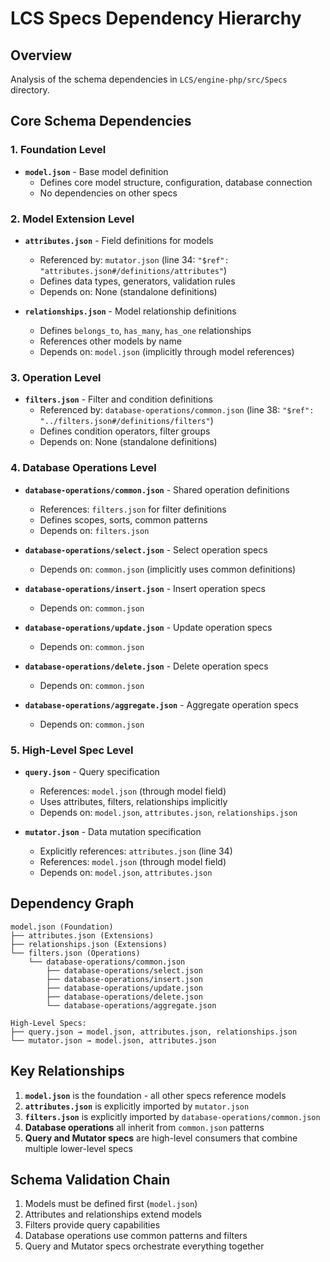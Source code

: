 # LCS Specs Dependency Hierarchy

## Overview
Analysis of the schema dependencies in `LCS/engine-php/src/Specs` directory.

## Core Schema Dependencies

### 1. Foundation Level
- **`model.json`** - Base model definition
  - Defines core model structure, configuration, database connection
  - No dependencies on other specs

### 2. Model Extension Level
- **`attributes.json`** - Field definitions for models
  - Referenced by: `mutator.json` (line 34: `"$ref": "attributes.json#/definitions/attributes"`)
  - Defines data types, generators, validation rules
  - Depends on: None (standalone definitions)

- **`relationships.json`** - Model relationship definitions
  - Defines `belongs_to`, `has_many`, `has_one` relationships
  - References other models by name
  - Depends on: `model.json` (implicitly through model references)

### 3. Operation Level
- **`filters.json`** - Filter and condition definitions
  - Referenced by: `database-operations/common.json` (line 38: `"$ref": "../filters.json#/definitions/filters"`)
  - Defines condition operators, filter groups
  - Depends on: None (standalone definitions)

### 4. Database Operations Level
- **`database-operations/common.json`** - Shared operation definitions
  - References: `filters.json` for filter definitions
  - Defines scopes, sorts, common patterns
  - Depends on: `filters.json`

- **`database-operations/select.json`** - Select operation specs
  - Depends on: `common.json` (implicitly uses common definitions)

- **`database-operations/insert.json`** - Insert operation specs
  - Depends on: `common.json`

- **`database-operations/update.json`** - Update operation specs
  - Depends on: `common.json`

- **`database-operations/delete.json`** - Delete operation specs
  - Depends on: `common.json`

- **`database-operations/aggregate.json`** - Aggregate operation specs
  - Depends on: `common.json`

### 5. High-Level Spec Level
- **`query.json`** - Query specification
  - References: `model.json` (through model field)
  - Uses attributes, filters, relationships implicitly
  - Depends on: `model.json`, `attributes.json`, `relationships.json`

- **`mutator.json`** - Data mutation specification
  - Explicitly references: `attributes.json` (line 34)
  - References: `model.json` (through model field)
  - Depends on: `model.json`, `attributes.json`

## Dependency Graph

```
model.json (Foundation)
├── attributes.json (Extensions)
├── relationships.json (Extensions)
└── filters.json (Operations)
    └── database-operations/common.json
        ├── database-operations/select.json
        ├── database-operations/insert.json
        ├── database-operations/update.json
        ├── database-operations/delete.json
        └── database-operations/aggregate.json

High-Level Specs:
├── query.json → model.json, attributes.json, relationships.json
└── mutator.json → model.json, attributes.json
```

## Key Relationships

1. **`model.json`** is the foundation - all other specs reference models
2. **`attributes.json`** is explicitly imported by `mutator.json`
3. **`filters.json`** is explicitly imported by `database-operations/common.json`
4. **Database operations** all inherit from `common.json` patterns
5. **Query and Mutator specs** are high-level consumers that combine multiple lower-level specs

## Schema Validation Chain

1. Models must be defined first (`model.json`)
2. Attributes and relationships extend models
3. Filters provide query capabilities
4. Database operations use common patterns and filters
5. Query and Mutator specs orchestrate everything together
